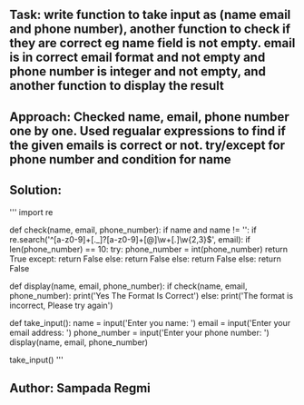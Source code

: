 ## Task: write function to take input as (name email and phone number), another function to check if they are correct eg name field is not empty. email is in correct email format and not empty and phone number is integer and not empty, and another function to display the result
## Approach: Checked name, email, phone number one by one. Used regualar expressions to find if the given emails is correct or not. try/except for phone number and condition for name
## Solution:
'''
import re


def check(name, email, phone_number):
    if name and name != '':
        if re.search('^[a-z0-9]+[\._]?[a-z0-9]+[@]\w+[.]\w{2,3}$', email):
            if len(phone_number) == 10:
                try:
                    phone_number = int(phone_number)
                    return True
                except:
                    return False
            else:
                return False
        else:
            return False
    else:
        return False


def display(name, email, phone_number):
    if check(name, email, phone_number):
        print('Yes The Format Is Correct')
    else:
        print('The format is incorrect, Please try again')


def take_input():
    name = input('Enter you name: ')
    email = input('Enter your email address: ')
    phone_number = input('Enter your phone number: ')
    display(name, email, phone_number)


take_input()
'''
## Author: Sampada Regmi
